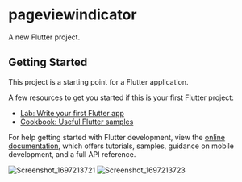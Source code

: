 # pageviewindicator

A new Flutter project.

## Getting Started

This project is a starting point for a Flutter application.

A few resources to get you started if this is your first Flutter project:

- [Lab: Write your first Flutter app](https://docs.flutter.dev/get-started/codelab)
- [Cookbook: Useful Flutter samples](https://docs.flutter.dev/cookbook)

For help getting started with Flutter development, view the
[online documentation](https://docs.flutter.dev/), which offers tutorials,
samples, guidance on mobile development, and a full API reference.

![Screenshot_1697213721](https://github.com/uhlapru57/flutter/assets/97748694/db0a18f6-ac64-41f6-871c-703559af32b8)
![Screenshot_1697213723](https://github.com/uhlapru57/flutter/assets/97748694/f0d99034-4f3c-45fa-9980-4fb9aa93bc38)
